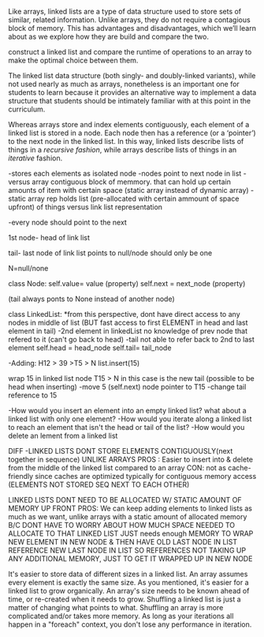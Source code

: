 Like arrays, linked lists are a type of data structure used to store sets of similar, related information. Unlike arrays, they do not require a contagious block of memory. This has advantages and disadvantages, which we’ll learn about as we explore how they are build and compare the two.

construct a linked list and compare the runtime of operations to an array to make the optimal choice between them.

The linked list data structure (both singly- and doubly-linked variants), while not used nearly as much as arrays, nonetheless is an important one for students to learn because it provides an alternative way to implement a data structure that students should be intimately familiar with at this point in the curriculum.

Whereas arrays store and index elements contiguously, each element of a linked list is stored in a node. Each node then has a reference (or a ‘pointer’) to the next node in the linked list. In this way, linked lists describe lists of things in a _recursive fashion_, while arrays describe lists of things in an _iterative_ fashion.

-stores each elements as isolated node 
-nodes point to next node in list
-versus array contiguous block of memmory. that can hold up certain amounts of item with certain space 
(static array instead of dynamic array)
-static array rep holds list (pre-allocated with certain ammount of space upfront) of things versus link list representation

-every node should point to the next

1st node-
head of link list

tail-
last node of link list
points to null/node
should only be one

N=null/none

class Node:
self.value= value (property)
self.next = next_node (property)

(tail always ponts to None instead of another node)

class LinkedList: *from this perspective, dont have direct access to any nodes in middle of list (BUT fast access to first ELEMENT in head and  last element in tail)
-2nd element in linkedList no knowledge of prev node that refered to it (can't go back to head) 
-tail not able to refer back to 2nd to last element
self.head = head_node
self.tail= tail_node

-Adding:
H12 > 39 >T5 > N
list.insert(15)

wrap 15 in linked list node T15 > N
in this case is the new tail (possible to be head when inserting)
-move 5 (self.next) node pointer to T15
-change tail reference to 15 

-How would you insert an element into an empty linked list?
what about a linked list with only one element?
-How would you iterate along a linked list to reach an element that isn't the head or tail of the list?
-How would you delete an lement from a linked list

DIFF 
-LINKED LISTS DONT STORE ELEMENTS CONTIGUOUSLY(next together in sequence) UNLIKE ARRAYS 
PROS : Easier to insert into & delete from the middle of the linked list compared to an array 
CON: not as cache-friendly since caches are optimized typically for contiguous memory access (ELEMENTS NOT STORED SEQ NEXT TO EACH OTHER)

LINKED LISTS DONT NEED TO BE ALLOCATED W/ STATIC AMOUNT OF MEMORY UP FRONT
PROS: We can keep adding elements to linked lists as much as we want, unlike arrays with a static amount of allocated memory
B/C DONT HAVE TO WORRY ABOUT HOW MUCH SPACE NEEDED TO ALLOCATE TO THAT LINKED LIST 
JUST needs enough MEMORY TO WRAP NEW ELEMENT IN NEW NODE & THEN HAVE OLD LAST NODE IN LIST REFERENCE NEW LAST NODE IN LIST 
SO REFERENCES NOT TAKING UP ANY ADDITIONAL MEMORY, JUST TO GET IT WRAPPED UP IN NEW NODE 

It's easier to store data of different sizes in a linked list. An array assumes every element is exactly the same size.
As you mentioned, it's easier for a linked list to grow organically. An array's size needs to be known ahead of time, or re-created when it needs to grow.
Shuffling a linked list is just a matter of changing what points to what. Shuffling an array is more complicated and/or takes more memory.
As long as your iterations all happen in a "foreach" context, you don't lose any performance in iteration.